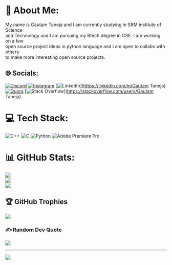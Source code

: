 # 💫 About Me:
My name is Gautam Taneja and I am currently studying in SRM institute of Science<br>and Technology and I am pursuing my Btech degree in CSE. I am working on a few <br>open source project ideas in python language and i am open to collabs with others<br>to make more interesting open source projects.


## 🌐 Socials:
[![Discord](https://img.shields.io/badge/Discord-%237289DA.svg?logo=discord&logoColor=white)](https://discord.gg/443776951631609856) [![Instagram](https://img.shields.io/badge/Instagram-%23E4405F.svg?logo=Instagram&logoColor=white)](https://instagram.com/fr.frfr.fr) [![LinkedIn](https://img.shields.io/badge/LinkedIn-%230077B5.svg?logo=linkedin&logoColor=white)](https://linkedin.com/in/Gautam Taneja) [![Quora](https://img.shields.io/badge/Quora-%23B92B27.svg?logo=Quora&logoColor=white)](https://quora.com/profile/Gautamtaneja ) [![Stack Overflow](https://img.shields.io/badge/-Stackoverflow-FE7A16?logo=stack-overflow&logoColor=white)](https://stackoverflow.com/users/Gautam Taneja) 

# 💻 Tech Stack:
![C++](https://img.shields.io/badge/c++-%2300599C.svg?style=for-the-badge&logo=c%2B%2B&logoColor=white) ![C](https://img.shields.io/badge/c-%2300599C.svg?style=for-the-badge&logo=c&logoColor=white) ![Python](https://img.shields.io/badge/python-3670A0?style=for-the-badge&logo=python&logoColor=ffdd54) ![Adobe Premiere Pro](https://img.shields.io/badge/Adobe%20Premiere%20Pro-9999FF.svg?style=for-the-badge&logo=Adobe%20Premiere%20Pro&logoColor=white)
# 📊 GitHub Stats:
![](https://github-readme-stats.vercel.app/api?username=Gautamtanejaa&theme=dark&hide_border=false&include_all_commits=false&count_private=false)<br/>
![](https://github-readme-streak-stats.herokuapp.com/?user=Gautamtanejaa&theme=dark&hide_border=false)<br/>
![](https://github-readme-stats.vercel.app/api/top-langs/?username=Gautamtanejaa&theme=dark&hide_border=false&include_all_commits=false&count_private=false&layout=compact)

## 🏆 GitHub Trophies
![](https://github-profile-trophy.vercel.app/?username=Gautamtanejaa&theme=gitdimmed&no-frame=false&no-bg=true&margin-w=4)

### ✍️ Random Dev Quote
![](https://quotes-github-readme.vercel.app/api?type=horizontal&theme=radical)

---
[![](https://visitcount.itsvg.in/api?id=Gautamtanejaa&icon=0&color=0)](https://visitcount.itsvg.in)

